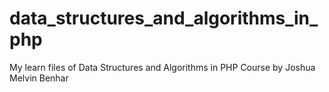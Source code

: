 # data_structures_and_algorithms_in_php
My learn files of Data Structures and Algorithms in PHP Course by Joshua Melvin Benhar
